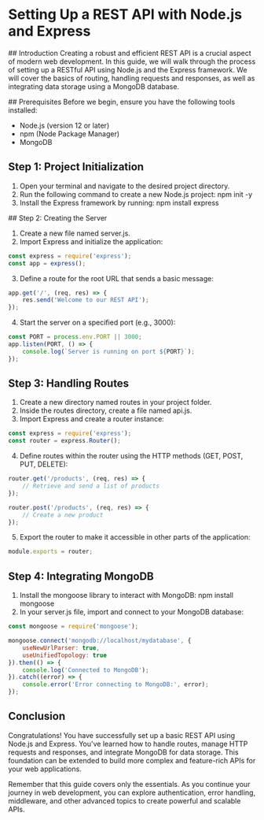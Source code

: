 # Setting Up a REST API with Node.js and Express
## Introduction
Creating a robust and efficient REST API is a crucial aspect of modern web development. In this guide, we will walk through the process of setting up a RESTful API using Node.js and the Express framework. We will cover the basics of routing, handling requests and responses, as well as integrating data storage using a MongoDB database.

## Prerequisites
Before we begin, ensure you have the following tools installed:

- Node.js (version 12 or later)
- npm (Node Package Manager)
- MongoDB

## Step 1: Project Initialization
1. Open your terminal and navigate to the desired project directory.
2. Run the following command to create a new Node.js project: npm init -y
3. Install the Express framework by running: npm install express

## Step 2: Creating the Server
1. Create a new file named server.js.
2. Import Express and initialize the application:
```javascript
const express = require('express');
const app = express();
```
3. Define a route for the root URL that sends a basic message:
```javascript
app.get('/', (req, res) => {
    res.send('Welcome to our REST API');
});
```
4. Start the server on a specified port (e.g., 3000):
```javascript
const PORT = process.env.PORT || 3000;
app.listen(PORT, () => {
    console.log(`Server is running on port ${PORT}`);
});
```

## Step 3: Handling Routes
1. Create a new directory named routes in your project folder.
2. Inside the routes directory, create a file named api.js.
3. Import Express and create a router instance:
```javascript
const express = require('express');
const router = express.Router();
```
4. Define routes within the router using the HTTP methods (GET, POST, PUT, DELETE):
```javascript
router.get('/products', (req, res) => {
    // Retrieve and send a list of products
});

router.post('/products', (req, res) => {
    // Create a new product
});
```
5. Export the router to make it accessible in other parts of the application:
```javascript
module.exports = router;
```

## Step 4: Integrating MongoDB
1. Install the mongoose library to interact with MongoDB: npm install mongoose
2. In your server.js file, import and connect to your MongoDB database:
```javascript
const mongoose = require('mongoose');

mongoose.connect('mongodb://localhost/mydatabase', {
    useNewUrlParser: true,
    useUnifiedTopology: true
}).then(() => {
    console.log('Connected to MongoDB');
}).catch((error) => {
    console.error('Error connecting to MongoDB:', error);
});
```

## Conclusion
Congratulations! You have successfully set up a basic REST API using Node.js and Express. You've learned how to handle routes, manage HTTP requests and responses, and integrate MongoDB for data storage. This foundation can be extended to build more complex and feature-rich APIs for your web applications.

Remember that this guide covers only the essentials. As you continue your journey in web development, you can explore authentication, error handling, middleware, and other advanced topics to create powerful and scalable APIs.

